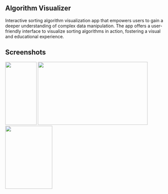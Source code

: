 ## Algorithm Visualizer
Interactive sorting algorithm visualization app that empowers users to gain a deeper understanding of complex data manipulation. The app offers a user-friendly interface to visualize sorting algorithms in action, fostering a visual and educational experience.


## Screenshots
<img src="https://github.com/SumanGurung01/Algorithm_Visualizer/assets/92732976/dd1709cb-4a3f-4e89-bd17-eb7cb73eda75" width=100 height=200>
<img src="https://github.com/SumanGurung01/Algorithm_Visualizer/assets/92732976/e44c66fa-c115-4857-802e-8534f27b9031" width=350 height=200>
<img src="https://github.com/SumanGurung01/Algorithm_Visualizer/assets/92732976/b9c5010b-6033-4449-9647-4dff70d5ee71" width=150 height=200>


